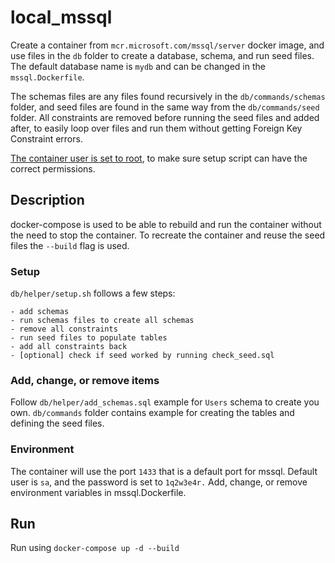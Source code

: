 # local_mssql

Create a container from `mcr.microsoft.com/mssql/server` docker image, and use files in the `db` folder to create a database, schema, and run seed files.
The default database name is `mydb` and can be changed in the `mssql.Dockerfile`.

The schemas files are any files found recursively in the `db/commands/schemas` folder, and seed files are found in the same way from the `db/commands/seed` folder.
All constraints are removed before running the seed files and added after, to easily loop over files and run them without getting Foreign Key Constraint errors. 

<ins>The container user is set to root</ins>, to make sure setup script can have the correct permissions.

## Description

docker-compose is used to be able to rebuild and run the container without the need to stop the container.
To recreate the container and reuse the seed files the `--build` flag is used.

### Setup

`db/helper/setup.sh` follows a few steps:

    - add schemas
    - run schemas files to create all schemas
    - remove all constraints
    - run seed files to populate tables
    - add all constraints back
    - [optional] check if seed worked by running check_seed.sql


### Add, change, or remove items 

Follow `db/helper/add_schemas.sql` example for `Users` schema to create you own.
`db/commands` folder contains example for creating the tables and defining the seed files.

### Environment

The container will use the port `1433` that is a default port for mssql.
Default user is `sa`, and the password is set to `1q2w3e4r.`
Add, change, or remove environment variables in mssql.Dockerfile.

## Run
Run using `docker-compose up -d --build`
